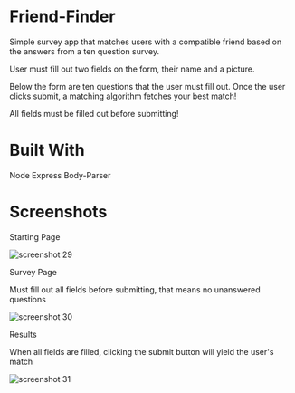 # Friend-Finder


Simple survey app that matches users with a compatible friend based on the answers from a ten question survey.

User must fill out two fields on the form, their name and a picture. 

Below the form are ten questions that the user must fill out. Once the user clicks submit, a matching algorithm fetches your best match!

All fields must be filled out before submitting!

# Built With
Node
Express
Body-Parser

# Screenshots

Starting Page

![screenshot 29](https://user-images.githubusercontent.com/21977931/29145516-8a0bcef0-7d2b-11e7-97aa-b0f61ff0d4de.png)

Survey Page

Must fill out all fields before submitting, that means no unanswered questions

![screenshot 30](https://user-images.githubusercontent.com/21977931/29146003-507a76da-7d2d-11e7-8bb8-636d26e98276.png)

Results

When all fields are filled, clicking the submit button will yield the user's match

![screenshot 31](https://user-images.githubusercontent.com/21977931/29146167-dbb22fe0-7d2d-11e7-87c4-5a7768c8721e.png)

